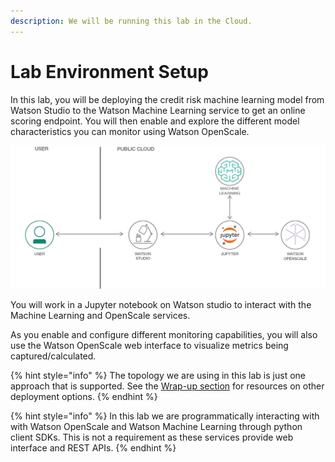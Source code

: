 ```yaml
---
description: We will be running this lab in the Cloud.
---
```


# Lab Environment Setup

In this lab, you will be deploying the credit risk machine learning model from Watson Studio to the Watson Machine Learning service to get an online scoring endpoint. You will then enable and explore the different model characteristics you can monitor using Watson OpenScale.  

![](../.gitbook/assets/architecture.png)

You will work in a Jupyter notebook on Watson studio to interact with the Machine Learning and OpenScale services.

As you enable and configure different monitoring capabilities, you will also use the Watson OpenScale web interface to visualize metrics being captured/calculated.

{% hint style="info" %}
The topology we are using in this lab is just one approach that is supported. See the [Wrap-up section](../wrap-up.md) for resources on other deployment options.
{% endhint %}

{% hint style="info" %}
In this lab we are programmatically interacting with with Watson OpenScale and Watson Machine Learning through python client SDKs. This is not a requirement as these services provide web interface and REST APIs.
{% endhint %}

